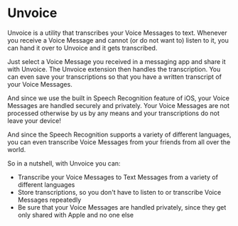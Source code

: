 # Unvoice

Unvoice is a utility that transcribes your Voice Messages to text. Whenever you receive a Voice Message and cannot (or do not want to) listen to it, you can hand it over to Unvoice and it gets transcribed. 

Just select a Voice Message you received in a messaging app and share it with Unvoice. The Unvoice extension then handles the transcription. You can even save your transcriptions so that you have a written transcript of your Voice Messages.

And since we use the built in Speech Recognition feature of iOS, your Voice Messages are handled securely and privately. Your Voice Messages are not processed otherwise by us by any means and your transcriptions do not leave your device! 

And since the Speech Recognition supports a variety of different languages, you can even transcribe Voice Messages from your friends from all over the world.

So in a nutshell, with Unvoice you can:

- Transcribe your Voice Messages to Text Messages from a variety of different languages
- Store transcriptions, so you don't have to listen to or transcribe Voice Messages repeatedly
- Be sure that your Voice Messages are handled privately, since they get only shared with Apple and no one else
